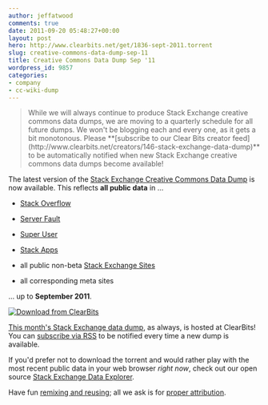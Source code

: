 ```yaml
---
author: jeffatwood
comments: true
date: 2011-09-20 05:48:27+00:00
layout: post
hero: http://www.clearbits.net/get/1836-sept-2011.torrent
slug: creative-commons-data-dump-sep-11
title: Creative Commons Data Dump Sep '11
wordpress_id: 9857
categories:
- company
- cc-wiki-dump
---
```


<blockquote>
While we will always continue to produce Stack Exchange creative commons data dumps, we are moving to a quarterly schedule for all future dumps. We won't be blogging each and every one, as it gets a bit monotonous. Please **[subscribe to our Clear Bits creator feed](http://www.clearbits.net/creators/146-stack-exchange-data-dump)** to be automatically notified when new Stack Exchange creative commons data dumps become available!
</blockquote>



The latest version of the [Stack Exchange Creative Commons Data Dump](http://blog.stackoverflow.com/2009/06/stack-overflow-creative-commons-data-dump/) is now available. This reflects **all public data** in …





  * [Stack Overflow](http://stackoverflow.com)

  * [Server Fault](http://serverfault.com)

  * [Super User](http://superuser.com)

  * [Stack Apps](http://stackapps.com)

  * all public non-beta [Stack Exchange Sites](http://stackexchange.com/sites)

  * all corresponding meta sites


… up to **September 2011**.

[![Download from ClearBits](http://www.clearbits.net/images/btn/CB-download.png)](http://www.clearbits.net/get/1836-sept-2011.torrent)

[This month's Stack Exchange data dump](http://www.clearbits.net/torrents/1836-sept-2011), as always, is hosted at ClearBits! You can [subscribe via RSS](http://www.clearbits.net/feeds/creator/146-stack-overflow-data-dump.rss) to be notified every time a new dump is available.


If you'd prefer not to download the torrent and would rather play with the most recent public data in your web browser _right now_, check out our open source [Stack Exchange Data Explorer](http://data.stackexchange.com). 

Have fun [remixing and reusing](http://creativecommons.org/licenses/by-sa/3.0/); all we ask is for [proper attribution](http://blog.stackoverflow.com/2009/06/attribution-required/).

